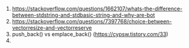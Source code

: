 1. https://stackoverflow.com/questions/1662107/whats-the-difference-between-stdstring-and-stdbasic-string-and-why-are-bot
2. https://stackoverflow.com/questions/7397768/choice-between-vectorresize-and-vectorreserve
3. push_back() vs emplace_back() (https://cypsw.tistory.com/33)
4. 
